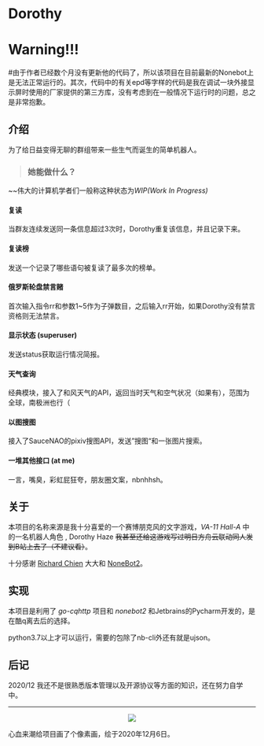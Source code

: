 # Dorothy

# Warning!!!

#由于作者已经数个月没有更新他的代码了，所以该项目在目前最新的Nonebot上是无法正常运行的。其次，代码中的有关epd等字样的代码是我在调试一块外接显示屏时使用的厂家提供的第三方库，没有考虑到在一般情况下运行时的问题，总之是非常抱歉。

## 介绍

为了给日益变得无聊的群组带来一些生气而诞生的简单机器人。

>### 她能做什么？

~~伟大的计算机学者们一般称这种状态为*WIP(Work In Progress)*

#### 复读

当群友连续发送同一条信息超过3次时，Dorothy重复该信息，并且记录下来。

#### 复读榜

发送一个记录了哪些语句被复读了最多次的榜单。

#### 俄罗斯轮盘禁言赌

首次输入指令rr和参数1~5作为子弹数目，之后输入rr开始，如果Dorothy没有禁言资格则无法禁言。

#### 显示状态 (superuser)

发送status获取运行情况简报。

#### 天气查询

经典模块，接入了和风天气的API，返回当时天气和空气状况（如果有），范围为全球，南极洲也行（

#### 以图搜图

接入了SauceNAO的pixiv搜图API，发送”搜图“和一张图片搜索。

#### 一堆其他接口 (at me)

一言，嘴臭，彩虹屁狂夸，朋友圈文案，nbnhhsh。

## 关于

本项目的名称来源是我十分喜爱的一个赛博朋克风的文字游戏，*VA-11 Hall-A* 中的一名机器人角色 , Dorothy Haze ~~我甚至还给这游戏写过明日方舟云联动同人发到B站上去了（不建议看）~~。

十分感谢 [Richard Chien](https://github.com/richardchien) 大大和 [NoneBot2](https://github.com/nonebot/nonebot2)。

## 实现

本项目是利用了 *go-cqhttp* 项目和 *nonebot2* 和Jetbrains的Pycharm开发的，是在酷q离去后的选择。

python3.7以上才可以运行，需要的包除了nb-cli外还有就是ujson。

## 后记

2020/12
我还不是很熟悉版本管理以及开源协议等方面的知识，还在努力自学中。

---

<div align=center><img src="https://github.com/QingWen45/Dorothy/blob/master/images/Dorothy.png"/></div>


心血来潮给项目画了个像素画，绘于2020年12月6日。




